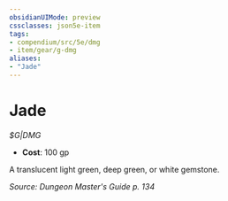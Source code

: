 ```yaml
---
obsidianUIMode: preview
cssclasses: json5e-item
tags:
- compendium/src/5e/dmg
- item/gear/g-dmg
aliases: 
- "Jade"
---
```

# Jade
*$G|DMG*  

- **Cost**: 100 gp

A translucent light green, deep green, or white gemstone.

*Source: Dungeon Master's Guide p. 134*